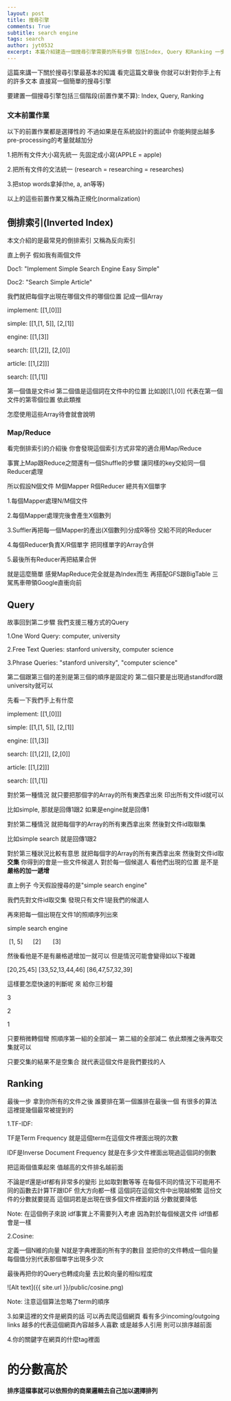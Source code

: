 ```yaml
---
layout: post
title: 搜尋引擎
comments: True 
subtitle: search engine
tags: search
author: jyt0532
excerpt: 本篇介紹建造一個搜尋引擎需要的所有步驟 包括Index, Query 和Ranking 一步一步講解 深入淺出 看完你也可以自己架一個搜尋引擎囉
---
```


這篇來講一下關於搜尋引擎最基本的知識 看完這篇文章後 
你就可以針對你手上有的許多文本
直接寫一個簡單的搜尋引擎 

要建置一個搜尋引擎包括三個階段(前置作業不算): Index, Query, Ranking

### 文本前置作業

以下的前置作業都是選擇性的 不過如果是在系統設計的面試中 你能夠提出越多pre-processing的考量就越加分 

1.把所有文件大小寫先統一 先固定成小寫(APPLE = apple)

2.把所有文件的文法統一 (research = researching = researches)

3.把stop words拿掉(the, a, an等等)

以上的這些前置作業又稱為正規化(normalization)

## 倒排索引(Inverted Index)

本文介紹的是最常見的倒排索引 又稱為反向索引

直上例子 假如我有兩個文件

Doc1: "Implement Simple Search Engine Easy Simple"

Doc2: "Search Simple Article"

我們就把每個字出現在哪個文件的哪個位置 記成一個Array

implement: [[1,[0]]] 

simple: [[1,[1, 5]], [2,[1]]

engine: [[1,[3]]

search: [[1,[2]], [2,[0]]

article: [[1,[2]]]

search: [[1,[1]]

第一個值是文件id 第二個值是這個詞在文件中的位置 比如說[[1,[0]] 代表在第一個文件的第零個位置 依此類推

怎麼使用這些Array待會就會說明

### Map/Reduce

看完倒排索引的介紹後 你會發現這個索引方式非常的適合用Map/Reduce

事實上Map跟Reduce之間還有一個Shuffle的步驟 讓同樣的key交給同一個Reducer處理

所以假設N個文件 M個Mapper R個Reducer 總共有X個單字

1.每個Mapper處理N/M個文件 

2.每個Mapper處理完後會產生X個數列

3.Suffler再把每一個Mapper的產出(X個數列)分成R等份 交給不同的Reducer

4.每個Reducer負責X/R個單字 把同樣單字的Array合併

5.最後所有Reducer再把結果合併

就是這麼簡單 感覺MapReduce完全就是為Index而生 再搭配GFS跟BigTable
三駕馬車帶領Google直衝向前

## Query

故事回到第二步驟 我們支援三種方式的Query

1.One Word Query: computer, university

2.Free Text Queries: stanford university, computer science

3.Phrase Queries: "stanford university", "computer science"

第二個跟第三個的差別是第三個的順序是固定的 第二個只要是出現過standford跟university就可以

先看一下我們手上有什麼

implement: [[1,[0]]]

simple: [[1,[1, 5]], [2,[1]]

engine: [[1,[3]]

search: [[1,[2]], [2,[0]]

article: [[1,[2]]]

search: [[1,[1]]

對於第一種情況 就只要把那個字的Array的所有東西拿出來 印出所有文件id就可以

比如simple, 那就是回傳1跟2 如果是engine就是回傳1

對於第二種情況 就把每個字的Array的所有東西拿出來 然後對文件id取聯集

比如simple search 就是回傳1跟2

對於第三種狀況比較有意思 就把每個字的Array的所有東西拿出來 然後對文件id取**交集**
你得到的會是一些文件候選人 對於每一個候選人 看他們出現的位置 是不是**嚴格的加一遞增** 

直上例子 今天假設搜尋的是"simple search engine"

我們先對文件id取交集 發現只有文件1是我們的候選人 

再來把每一個出現在文件1的照順序列出來

simple search engine

&nbsp;[1, 5]&nbsp;&nbsp;&nbsp;&nbsp;&nbsp; [2]&nbsp;&nbsp;&nbsp;&nbsp;&nbsp;&nbsp; [3]

然後看他是不是有嚴格遞增加一就可以 但是情況可能會變得如以下複雜

[20,25,45] [33,52,13,44,46] [86,47,57,32,39] 

這樣要怎麼快速的判斷呢 來 給你三秒鐘

3

2

1

只要稍微轉個彎 照順序第一組的全部減一 第二組的全部減二 依此類推之後再取交集就可以

只要交集的結果不是空集合 就代表這個文件是我們要找的人

## Ranking

最後一步 拿到你所有的文件之後 誰要排在第一個誰排在最後一個 
有很多的算法 這裡提幾個最常被提到的

1.TF-IDF: 

TF是Term Frequency 就是這個term在這個文件裡面出現的次數 

IDF是Inverse Document Frequency 就是在多少文件裡面出現過這個詞的倒數

把這兩個值乘起來 值越高的文件排名越前面

不論是tf還是idf都有非常多的變形 比如取對數等等 在每個不同的情況下可能用不同的函數去計算TF跟IDF 但大方向都一樣 這個詞在這個文件中出現越頻繁 這份文件的分數就要提高 這個詞若是出現在很多個文件裡面的話 分數就要降低

Note: 在這個例子來說 idf事實上不需要列入考慮 因為對於每個候選文件 idf值都會是一樣

2.Cosine:

定義一個N維的向量 N就是字典裡面的所有字的數目 並把你的文件轉成一個向量 每個值分別代表那個單字出現多少次

最後再把你的Query也轉成向量 去比較向量的相似程度

![Alt text]({{ site.url }}/public/cosine.png)

Note: 注意這個算法忽略了term的順序

3.如果這裡的文件是網頁的話 可以再去爬這個網頁 看有多少incoming/outgoing links 越多的代表這個網頁內容越多人喜歡 或是越多人引用 則可以排序越前面

4.你的關鍵字在網頁的什麼tag裡面 <h1>的分數高於<h4>

排序這檔事就可以依照你的商業邏輯去自己加以選擇排列
